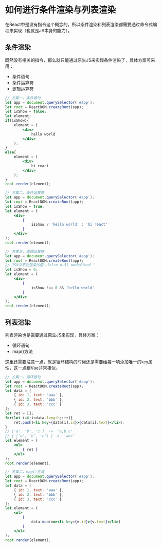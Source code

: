 # 如何进行条件渲染与列表渲染

在React中是没有指令这个概念的，所以条件渲染和列表渲染都需要通过命令式编程来实现（也就是JS本身的能力）。

## 条件渲染

既然没有相关的指令，那么就只能通过原生JS来实现条件渲染了，具体方案可采用：

- 条件语句
- 条件运算符
- 逻辑运算符

```jsx
// 方案一，条件语句
let app = document.querySelector('#app');
let root = ReactDOM.createRoot(app); 
let isShow = false;
let element;
if(isShow){
    element = (
        <div>
            hello world
        </div>
    );
}
else{
    element = (
        <div>
            hi react
        </div>
    );
}
root.render(element);
```

```jsx
// 方案二，条件运算符
let app = document.querySelector('#app');
let root = ReactDOM.createRoot(app); 
let isShow = true;
let element = (
    <div>
        {
            isShow ? 'hello world' : 'hi react'
        } 
    </div>
);
root.render(element);
```

```jsx
// 方案三，逻辑运算符
let app = document.querySelector('#app');
let root = ReactDOM.createRoot(app); 
// JSX中不会渲染的值：false null undefined ''
let isShow = 0;
let element = (
    <div>
        {
            isShow !== 0 && 'hello world'
        } 
    </div>
);
root.render(element);
```

## 列表渲染

列表渲染也是需要通过原生JS来实现，具体方案：

- 循环语句
- map()方法

这里还需要注意一点，就是循环结构的时候还是需要给每一项添加唯一的key属性，这一点跟Vue非常相似。

```jsx
// 方案一，循环语句
let app = document.querySelector('#app');
let root = ReactDOM.createRoot(app); 
let data = [
    { id: 1, text: 'aaa' },
    { id: 2, text: 'bbb' },
    { id: 3, text: 'ccc' }
];
let ret = [];
for(let i=0;i<data.length;i++){
    ret.push(<li key={data[i].id}>{data[i].text}</li>);
}
// ['a', 'b', 'c']  ->  'a,b,c' 
// { ['a', 'b', 'c'] } ->  'abc' 
let element = (
    <ul>
        { ret }
    </ul>
);
root.render(element);
```

```jsx
// 方案二，map()方法
let app = document.querySelector('#app');
let root = ReactDOM.createRoot(app); 
let data = [
    { id: 1, text: 'aaa' },
    { id: 2, text: 'bbb' },
    { id: 3, text: 'ccc' }
];
let element = (
    <ul>
        {
            data.map(v=><li key={v.id}>{v.text}</li>)
        }
    </ul>
);
root.render(element);
```



